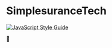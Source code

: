 # SimplesuranceTech
[![JavaScript Style Guide](https://img.shields.io/badge/code_style-standard-brightgreen.svg)](https://standardjs.com)

🚀